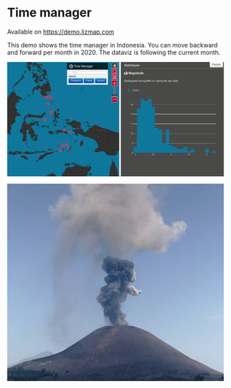# Time manager

Available on https://demo.lizmap.com

This demo shows the time manager in Indonesia.
You can move backward and forward per month in 2020.
The dataviz is following the current month.

![GIF](demo.gif)

![Screenshot](time_manager_earthquake.qgs.jpg)
